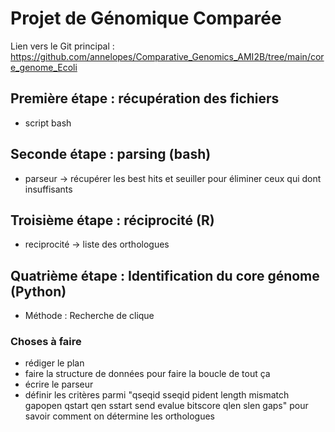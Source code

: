 # Projet de Génomique Comparée
Lien vers le Git principal : https://github.com/annelopes/Comparative_Genomics_AMI2B/tree/main/core_genome_Ecoli

## Première étape : récupération des fichiers
- script bash

## Seconde étape : parsing (bash)
- parseur → récupérer les best hits et seuiller pour éliminer ceux qui dont insuffisants

## Troisième étape : réciprocité (R)
- reciprocité → liste des orthologues

## Quatrième étape : Identification du core génome (Python)
- Méthode : Recherche de clique


### Choses à faire
- rédiger le plan
- faire la structure de données pour faire la boucle de tout ça
- écrire le parseur
- définir les critères parmi "qseqid sseqid pident length mismatch gapopen qstart qen sstart send evalue bitscore qlen slen gaps" pour savoir comment on détermine les orthologues
